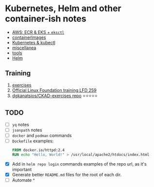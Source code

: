 # Kubernetes, Helm and other container-ish notes

* [AWS: ECR & EKS + `eksctl`](./aws/index.md)
* [containerImages](./containerImages/README)
* [Kubernetes & kubectl](./k8s/index.md)
* [miscellanea](./miscellanea/index.md)
* [tools](./tools/index.md)
* [Helm](./tools/helm.md)

## Training

1. [exercises](./exercices/index.md)
2. [Official Linux Foundation training LFD 259](https://training.linuxfoundation.org/training/kubernetes-for-developers/)
3. [dgkanatsios/CKAD-exercises repo](https://github.com/dgkanatsios/CKAD-exercises/tree/main) ⭐️⭐️⭐️⭐️⭐️

## TODO

- [ ] `yq` notes
- [ ] `jsonpath` notes
- [ ] `docker` and `podman` commands
- [ ] `Dockefile` examples:
  ```dockerfile
  FROM docker.io/httpd:2.4
  RUN echo "Hello, World!" > /usr/local/apache2/htdocs/index.html
  ```
- [x] Add in `helm repo login` commands examples of the repo url, as it's important
- [x] Generate better `README.md` files for the root of each dir.
- [ ] Automate ^
